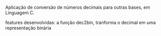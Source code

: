 Aplicação de conversão de números decimais para outras bases, em Linguagem C.

features desenvolvidas:
a função dec2bin, tranforma o decimal em uma representação binária